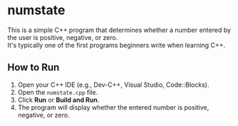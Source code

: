 # numstate

This is a simple C++ program that determines whether a number entered by the user is positive, negative, or zero.  
It's typically one of the first programs beginners write when learning C++.

## How to Run

1. Open your C++ IDE (e.g., Dev-C++, Visual Studio, Code::Blocks).
2. Open the `numstate.cpp` file.
3. Click **Run** or **Build and Run**.
4. The program will display whether the entered number is positive, negative, or zero.
